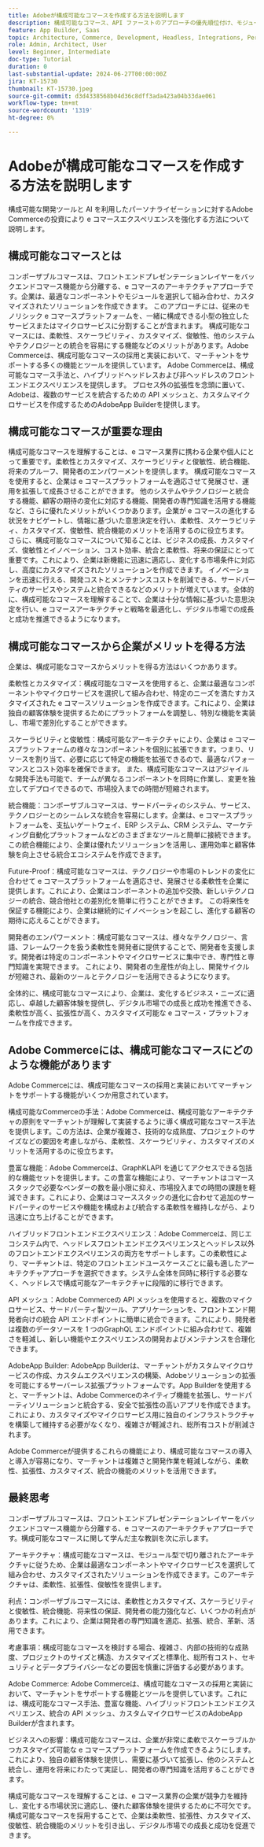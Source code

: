 ```yaml
---
title: Adobeが構成可能なコマースを作成する方法を説明します
description: 構成可能なコマース、API ファーストのアプローチの優先順位付け、モジュール型でサービス指向のアーキテクチャの実装について説明します。
feature: App Builder, Saas
topic: Architecture, Commerce, Development, Headless, Integrations, Performance, Personalization
role: Admin, Architect, User
level: Beginner, Intermediate
doc-type: Tutorial
duration: 0
last-substantial-update: 2024-06-27T00:00:00Z
jira: KT-15730
thumbnail: KT-15730.jpeg
source-git-commit: d3d4338568b04d36c8dff3ada423a04b33dae061
workflow-type: tm+mt
source-wordcount: '1319'
ht-degree: 0%

---
```



# Adobeが構成可能なコマースを作成する方法を説明します

構成可能な開発ツールと AI を利用したパーソナライゼーションに対するAdobe Commerceの投資により e コマースエクスペリエンスを強化する方法について説明します。

## 構成可能なコマースとは

コンポーザブルコマースは、フロントエンドプレゼンテーションレイヤーをバックエンドコマース機能から分離する、e コマースのアーキテクチャアプローチです。&#x200B; 企業は、最適なコンポーネントやモジュールを選択して組み合わせ、カスタマイズされたソリューションを作成できます。 このアプローチには、従来のモノリシック e コマースプラットフォームを、一緒に構成できる小型の独立したサービスまたはマイクロサービスに分割することが含まれます。 構成可能なコマースには、柔軟性、スケーラビリティ、カスタマイズ、俊敏性、他のシステムやテクノロジーとの統合を容易にする機能などのメリットがあります。&#x200B; Adobe Commerceは、構成可能なコマースの採用と実装において、マーチャントをサポートする多くの機能とツールを提供しています。 Adobe Commerceは、構成可能なコマース手法と、ハイブリッドヘッドレスおよび非ヘッドレスのフロントエンドエクスペリエンスを提供します。 プロセス外の拡張性を念頭に置いて、Adobeは、複数のサービスを統合するための API メッシュと、カスタムマイクロサービスを作成するためのAdobeApp Builderを提供します。&#x200B;

## 構成可能なコマースが重要な理由

構成可能なコマースを理解することは、e コマース業界に携わる企業や個人にとって重要です。&#x200B; 柔軟性とカスタマイズ、スケーラビリティと俊敏性、統合機能、将来のプルーフ、開発者のエンパワーメントを提供します。 構成可能なコマースを使用すると、企業は e コマースプラットフォームを適応させて発展させ、運用を拡張して成長させることができます。 他のシステムやテクノロジーと統合する機能、顧客の期待の変化に対応する機能、開発者の専門知識を活用する機能など、さらに優れたメリットがいくつかあります。&#x200B; 企業が e コマースの進化する状況をナビゲートし、情報に基づいた意思決定を行い、柔軟性、スケーラビリティ、カスタマイズ、俊敏性、統合機能のメリットを活用するのに役立ちます。 さらに、構成可能なコマースについて知ることは、ビジネスの成長、カスタマイズ、俊敏性とイノベーション、コスト効率、統合と柔軟性、将来の保証にとって重要です。&#x200B; これにより、企業は新機能に迅速に適応し、変化する市場条件に対応し、高度にカスタマイズされたソリューションを作成できます。 イノベーションを迅速に行える、開発コストとメンテナンスコストを削減できる、サードパーティのサービスやシステムと統合できるなどのメリットが増えています。&#x200B; 全体的に、構成可能なコマースを理解することで、企業は十分な情報に基づいた意思決定を行い、e コマースアーキテクチャと戦略を最適化し、デジタル市場での成長と成功を推進できるようになります。&#x200B;

## 構成可能なコマースから企業がメリットを得る方法

企業は、構成可能なコマースからメリットを得る方法はいくつかあります。

柔軟性とカスタマイズ：構成可能なコマースを使用すると、企業は最適なコンポーネントやマイクロサービスを選択して組み合わせ、特定のニーズを満たすカスタマイズされた e コマースソリューションを作成できます。&#x200B; これにより、企業は独自の顧客体験を提供するためにプラットフォームを調整し、特別な機能を実装し、市場で差別化することができます。&#x200B;

スケーラビリティと俊敏性：構成可能なアーキテクチャにより、企業は e コマースプラットフォームの様々なコンポーネントを個別に拡張できます。&#x200B; つまり、リソースを割り当て、必要に応じて特定の機能を拡張できるので、最適なパフォーマンスとコスト効率を確保できます。 また、構成可能なコマースはアジャイルな開発手法も可能で、チームが異なるコンポーネントを同時に作業し、変更を独立してデプロイできるので、市場投入までの時間が短縮されます。&#x200B;

統合機能：コンポーザブルコマースは、サードパーティのシステム、サービス、テクノロジーとのシームレスな統合を容易にします。&#x200B; 企業は、e コマースプラットフォームを、支払いゲートウェイ、ERP システム、CRM システム、マーケティング自動化プラットフォームなどのさまざまなツールと簡単に接続できます。&#x200B; この統合機能により、企業は優れたソリューションを活用し、運用効率と顧客体験を向上させる統合エコシステムを作成できます。

Future-Proof：構成可能なコマースは、テクノロジーや市場のトレンドの変化に合わせて e コマースプラットフォームを適応させ、発展させる柔軟性を企業に提供します。&#x200B; これにより、企業はコンポーネントの追加や交換、新しいテクノロジーの統合、競合他社との差別化を簡単に行うことができます。 この将来性を保証する機能により、企業は継続的にイノベーションを起こし、進化する顧客の期待に応えることができます。

開発者のエンパワーメント：構成可能なコマースは、様々なテクノロジー、言語、フレームワークを扱う柔軟性を開発者に提供することで、開発者を支援します。&#x200B; 開発者は特定のコンポーネントやマイクロサービスに集中でき、専門性と専門知識を実現できます。 これにより、開発者の生産性が向上し、開発サイクルが短縮され、最新のツールとテクノロジーを活用できるようになります。

全体的に、構成可能なコマースにより、企業は、変化するビジネス・ニーズに適応し、卓越した顧客体験を提供し、デジタル市場での成長と成功を推進できる、柔軟性が高く、拡張性が高く、カスタマイズ可能な e コマース・プラットフォームを作成できます。&#x200B;

## Adobe Commerceには、構成可能なコマースにどのような機能があります

Adobe Commerceには、構成可能なコマースの採用と実装においてマーチャントをサポートする機能がいくつか用意されています。

構成可能なCommerceの手法：Adobe Commerceは、構成可能なアーキテクチャの原則をマーチャントが理解して実装するように導く構成可能なコマース手法を提供します。&#x200B; この方法は、企業が複雑さ、技術的な成熟度、プロジェクトのサイズなどの要因を考慮しながら、柔軟性、スケーラビリティ、カスタマイズのメリットを活用するのに役立ちます。

豊富な機能：Adobe Commerceは、GraphKLAPI を通じてアクセスできる包括的な機能セットを提供します。&#x200B; この豊富な機能により、マーチャントはコマーススタックで必要なベンダーの数を最小限に抑え、市場投入までの時間の課題を軽減できます。&#x200B; これにより、企業はコマーススタックの進化に合わせて追加のサードパーティのサービスや機能を構成および統合する柔軟性を維持しながら、より迅速に立ち上げることができます。&#x200B;

ハイブリッドフロントエンドエクスペリエンス：Adobe Commerceは、同じエコシステム内で、ヘッドレスフロントエンドエクスペリエンスとヘッドレス以外のフロントエンドエクスペリエンスの両方をサポートします。&#x200B; この柔軟性により、マーチャントは、特定のフロントエンドユースケースごとに最も適したアーキテクチャアプローチを選択できます。&#x200B; システム全体を同時に移行する必要なく、ヘッドレスで構成可能なアーキテクチャに段階的に移行できます。

API メッシュ：Adobe Commerceの API メッシュを使用すると、複数のマイクロサービス、サードパーティ製ツール、アプリケーションを、フロントエンド開発者向けの統合 API エンドポイントに簡単に統合できます。&#x200B; これにより、開発者は複数のデータソースを 1 つのGraphQL エンドポイントに組み合わせて、複雑さを軽減し、新しい機能やエクスペリエンスの開発およびメンテナンスを合理化できます。

AdobeApp Builder: AdobeApp Builderは、マーチャントがカスタムマイクロサービスの作成、カスタムエクスペリエンスの構築、Adobeソリューションの拡張を可能にするサーバーレス拡張プラットフォームです。&#x200B; App Builderを使用すると、マーチャントは、Adobe Commerceのネイティブ機能を拡張し、サードパーティソリューションと統合する、安全で拡張性の高いアプリを作成できます。&#x200B; これにより、カスタマイズやマイクロサービス用に独自のインフラストラクチャを構築して維持する必要がなくなり、複雑さが軽減され、総所有コストが削減されます。&#x200B;

Adobe Commerceが提供するこれらの機能により、構成可能なコマースの導入と導入が容易になり、マーチャントは複雑さと開発作業を軽減しながら、柔軟性、拡張性、カスタマイズ、統合の機能のメリットを活用できます。&#x200B;

## 最終思考

コンポーザブルコマースは、フロントエンドプレゼンテーションレイヤーをバックエンドコマース機能から分離する、e コマースのアーキテクチャアプローチです。&#x200B; 構成可能なコマースに関して学んだ主な教訓を次に示します。

アーキテクチャ：構成可能なコマースは、モジュール型で切り離されたアーキテクチャに従うため、企業は最適なコンポーネントやマイクロサービスを選択して組み合わせ、カスタマイズされたソリューションを作成できます。&#x200B; このアーキテクチャは、柔軟性、拡張性、俊敏性を提供します。

利点：コンポーザブルコマースには、柔軟性とカスタマイズ、スケーラビリティと俊敏性、統合機能、将来性の保証、開発者の能力強化など、いくつかの利点があります。&#x200B; これにより、企業は開発者の専門知識を適応、拡張、統合、革新、活用できます。

考慮事項：構成可能なコマースを検討する場合、複雑さ、内部の技術的な成熟度、プロジェクトのサイズと構造、カスタマイズと標準化、総所有コスト、セキュリティとデータプライバシーなどの要因を慎重に評価する必要があります。&#x200B;

Adobe Commerce: Adobe Commerceは、構成可能なコマースの採用と実装において、マーチャントをサポートする機能とツールを提供しています。&#x200B; これには、構成可能なコマース手法、豊富な機能、ハイブリッドフロントエンドエクスペリエンス、統合の API メッシュ、カスタムマイクロサービスのAdobeApp Builderが含まれます。&#x200B;

ビジネスへの影響：構成可能なコマースは、企業が非常に柔軟でスケーラブルかつカスタマイズ可能な e コマースプラットフォームを作成できるようにします。&#x200B; これにより、独自の顧客体験を提供し、需要に基づいて拡張し、他のシステムと統合し、運用を将来にわたって実証し、開発者の専門知識を活用することができます。

構成可能なコマースを理解することは、e コマース業界の企業が競争力を維持し、変化する市場状況に適応し、優れた顧客体験を提供するために不可欠です。&#x200B; 構成可能なコマースを採用することで、企業は柔軟性、拡張性、カスタマイズ、俊敏性、統合機能のメリットを引き出し、デジタル市場での成長と成功を促進できます。&#x200B;
